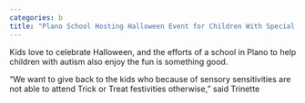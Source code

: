 ```yaml
---
categories: b
title: "Plano School Hosting Halloween Event for Children With Special Needs"
---
```


Kids love to celebrate Halloween, and the efforts of a school in Plano to help children with autism also enjoy the fun is something good.



&#8220;We want to give back to the kids who because of sensory sensitivities are not able to attend Trick or Treat festivities otherwise,&#8221; said Trinette